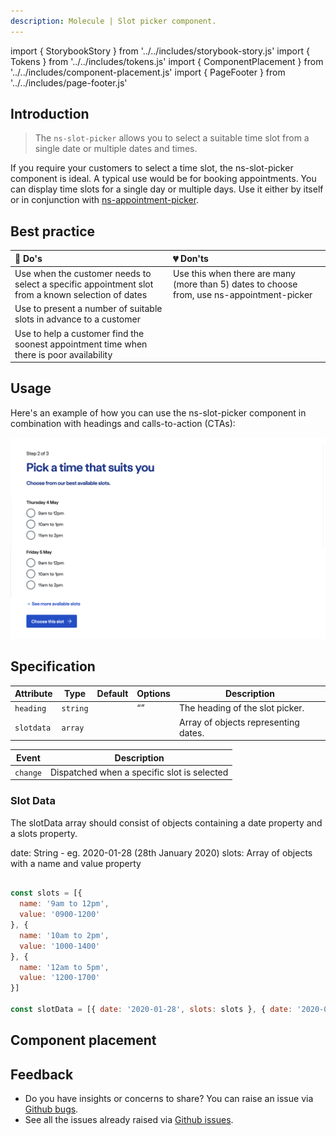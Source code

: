 ```yaml
---
description: Molecule | Slot picker component.
---
```


import { StorybookStory } from '../../includes/storybook-story.js'
import { Tokens } from '../../includes/tokens.js'
import { ComponentPlacement } from '../../includes/component-placement.js'
import { PageFooter } from '../../includes/page-footer.js'

## Introduction

> The `ns-slot-picker` allows you to select a suitable time slot from a single date or multiple dates and times.

If you require your customers to select a time slot, the ns-slot-picker component is ideal. A typical use would be for booking appointments. You can display time slots for a single day or multiple days. Use it either by itself or in conjunction with [ns-appointment-picker](components/ns-appointment-picker.md).

## Best practice

| 💚 Do's | 💔 Don'ts |
| :--- | :--- |
| Use when the customer needs to select a specific appointment slot from a known selection of dates | Use this when there are many (more than 5) dates to choose from, use ns-appointment-picker |
| Use to present a number of suitable slots in advance to a customer |  |
| Use to help a customer find the soonest appointment time when there is poor availability |  |

## Usage

<StorybookStory story="components-ns-slot-picker--standard"></StorybookStory>

Here's an example of how you can use the ns-slot-picker component in combination with headings and calls-to-action (CTAs):

![An example of how you can use the ns-slot-picker component in combination with headings and calls-to-action (CTAs)](images/ns-slot-picker/usage-example.webp)

## Specification

| Attribute      | Type      | Default   | Options | Description |
|----------------|-----------|-----------|---------|-----------|
| `heading` | `string`  |   |  “” | The heading of the slot picker.
| `slotdata` | `array`  |   |           | Array of objects representing dates.

| Event      | Description |
|----------|------------|
| `change` | Dispatched when a specific slot is selected

### Slot Data

The slotData array should consist of objects containing a date property and a slots property.

date: String - eg. 2020-01-28 (28th January 2020)
slots: Array of objects with a name and value property 

```javascript

const slots = [{
  name: '9am to 12pm',
  value: '0900-1200'
}, {
  name: '10am to 2pm',
  value: '1000-1400'
}, {
  name: '12am to 5pm',
  value: '1200-1700'
}]

const slotData = [{ date: '2020-01-28', slots: slots }, { date: '2020-01-29', slots: slots }];

```

## Component placement

<ComponentPlacement component="ns-slot-picker" parentComponents="ns-form,ns-fieldset"></ComponentPlacement>

<Tokens component="slot-picker"></Tokens>

## Feedback

* Do you have insights or concerns to share? You can raise an issue via [Github bugs](https://github.com/ConnectedHomes/nucleus/issues/new?assignees=&labels=Bug&template=a--bug-report.md&title=[bug]%20[ns-slot-picker]).
* See all the issues already raised via [Github issues](https://github.com/connectedHomes/nucleus/issues?utf8=%E2%9C%93&q=is%3Aopen+is%3Aissue+label%3ABug+[ns-slot-picker]).

<PageFooter></PageFooter>
